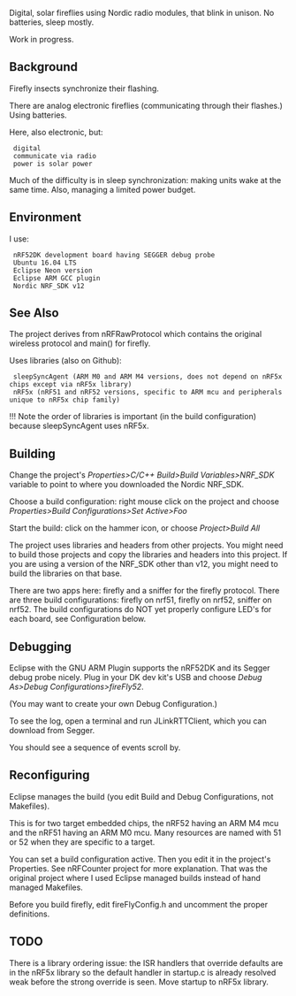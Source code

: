 Digital, solar fireflies using Nordic radio modules, that blink in unison.  No batteries, sleep mostly.

Work in progress.

Background
-

Firefly insects synchronize their flashing.

There are analog electronic fireflies (communicating through their flashes.)  Using batteries.

Here, also electronic, but:

     digital
     communicate via radio
     power is solar power  
     
Much of the difficulty is in sleep synchronization: making units wake at the same time.
Also, managing a limited power budget.

    
Environment
-
I use:

     nRF52DK development board having SEGGER debug probe
     Ubuntu 16.04 LTS
     Eclipse Neon version
     Eclipse ARM GCC plugin
     Nordic NRF_SDK v12
    
See Also
-

The project derives from nRFRawProtocol which contains the original wireless protocol and main() for firefly.

Uses libraries (also on Github):

     sleepSyncAgent (ARM M0 and ARM M4 versions, does not depend on nRF5x chips except via nRF5x library)
     nRF5x (nRF51 and nRF52 versions, specific to ARM mcu and peripherals unique to nRF5x chip family)
     
!!! Note the order of libraries is important (in the build configuration) because sleepSyncAgent uses nRF5x.
     

Building
-

Change the project's *Properties>C/C++ Build>Build Variables>NRF_SDK* variable to point to where you downloaded the Nordic NRF\_SDK.  
 
Choose a build configuration:  right mouse click on the project and choose *Properties>Build Configurations>Set Active>Foo*

Start the build:  click on the hammer icon, or choose *Project>Build All*

The project uses libraries and headers from other projects.  You might need to build those projects and copy the libraries and headers into this project.  If you are using a version of the NRF\_SDK other than v12, you might need to build the libraries on that base.

There are two apps here: firefly and a sniffer for the firefly protocol.
There are three build configurations: firefly on nrf51, firefly on nrf52, sniffer on nrf52.
The build configurations do NOT yet properly configure LED's for each board, see Configuration below.

Debugging
-

Eclipse with the GNU ARM Plugin supports the nRF52DK and its Segger debug probe nicely.  Plug in your DK dev kit's USB and choose *Debug As>Debug Configurations>fireFly52*.

(You may want to create your own Debug Configuration.)

To see the log, open a terminal and run JLinkRTTClient, which you can download from Segger.

You should see a sequence of events scroll by.

Reconfiguring
-

Eclipse manages the build (you edit Build and Debug Configurations, not Makefiles).

This is for two target embedded chips, the nRF52 having an ARM M4 mcu and the nRF51 having an ARM M0 mcu.  Many resources are named with 51 or 52 when they are specific to a target.

You can set a build configuration active.  Then you edit it in the project's Properties.  See nRFCounter project for more explanation.  That was the original project where I used Eclipse managed builds instead of hand managed Makefiles.

Before you build firefly, edit fireFlyConfig.h and uncomment the proper definitions.

TODO
-
There is a library ordering issue: the ISR handlers that override defaults are in the nRF5x library so the default handler in startup.c is already resolved weak before the strong override is seen.  Move startup to nRF5x library.